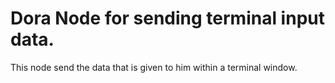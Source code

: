 # Dora Node for sending terminal input data.

This node send the data that is given to him within a terminal window.
